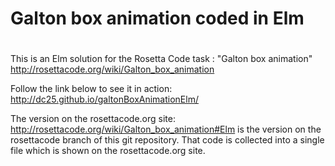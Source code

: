 # Galton box animation coded in Elm

# 

This is an Elm solution for the Rosetta Code task : "Galton box animation"
http://rosettacode.org/wiki/Galton_box_animation

Follow the link below to see it in action:
http://dc25.github.io/galtonBoxAnimationElm/

The version on the rosettacode.org site:
http://rosettacode.org/wiki/Galton_box_animation#Elm
is the version on the rosettacode branch of this git repository.  That code is collected into a single file which is shown on the rosettacode.org site.
